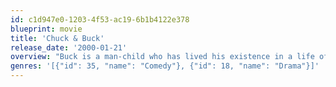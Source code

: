 ```yaml
---
id: c1d947e0-1203-4f53-ac19-6b1b4122e378
blueprint: movie
title: 'Chuck & Buck'
release_date: '2000-01-21'
overview: "Buck is a man-child who has lived his existence in a life of kindergarten collages and lollipops. Buck remembers his old childhood friend Chuck, with whom he feels a need to reconnect with after having invited him to his mother's funeral. Buck treks out to LA where Chuck, now a music record executive, is living his life. Buck ends up developing an obsession with Chuck and begins stalking him."
genres: '[{"id": 35, "name": "Comedy"}, {"id": 18, "name": "Drama"}]'
---
```

